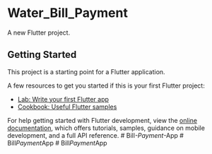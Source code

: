 # Water_Bill_Payment

A new Flutter project.

## Getting Started

This project is a starting point for a Flutter application.

A few resources to get you started if this is your first Flutter project:

- [Lab: Write your first Flutter app](https://docs.flutter.dev/get-started/codelab)
- [Cookbook: Useful Flutter samples](https://docs.flutter.dev/cookbook)

For help getting started with Flutter development, view the
[online documentation](https://docs.flutter.dev/), which offers tutorials,
samples, guidance on mobile development, and a full API reference.
#   B i l l _ - P a y m e n t _ - A p p 
 
 #   B i l l _ P a y m e n t _ A p p 
 
 #   B i l l _ P a y m e n t _ A p p 
 
 
